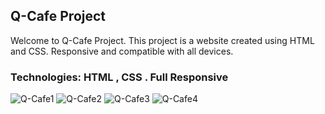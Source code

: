 <h2>Q-Cafe Project</h2>
Welcome to Q-Cafe Project. This project is a website created using HTML and CSS. Responsive and compatible with all devices.

<h3>Technologies: HTML , CSS . Full Responsive</h3>

![Q-Cafe1](https://github.com/user-attachments/assets/add14bf1-3a80-4f97-90ee-a58f9ca4433d)
![Q-Cafe2](https://github.com/user-attachments/assets/31faf4fb-6547-4297-a0b0-3e9843f70888)
![Q-Cafe3](https://github.com/user-attachments/assets/5dd24cc4-743e-4db3-846e-cbfd7f491fbb)
![Q-Cafe4](https://github.com/user-attachments/assets/4058f3a1-2261-469c-9ec8-98b621e5d715)
